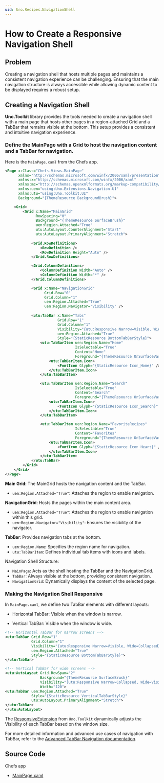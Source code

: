 ```yaml
---
uid: Uno.Recipes.NavigationShell
---
```


# How to Create a Responsive Navigation Shell

## Problem

Creating a navigation shell that hosts multiple pages and maintains a consistent navigation experience can be challenging. Ensuring that the main navigation structure is always accessible while allowing dynamic content to be displayed requires a robust setup.

## Creating a Navigation Shell

**Uno.Toolkit** library provides the tools needed to create a navigation shell with a main page that hosts other pages in a region-attached Grid and a TabBar that remains visible at the bottom. This setup provides a consistent and intuitive navigation experience.

### Define the MainPage with a Grid to host the navigation content and a TabBar for navigation.

Here is the `MainPage.xaml` from the Chefs app.

``` xml
<Page x:Class="Chefs.Views.MainPage"
      xmlns="http://schemas.microsoft.com/winfx/2006/xaml/presentation"
      xmlns:x="http://schemas.microsoft.com/winfx/2006/xaml"
      xmlns:mc="http://schemas.openxmlformats.org/markup-compatibility/2006"
      xmlns:uen="using:Uno.Extensions.Navigation.UI"
      xmlns:utu="using:Uno.Toolkit.UI"
      Background="{ThemeResource BackgroundBrush}">

    <Grid>
        <Grid x:Name="MainGrid"
              RowSpacing="0"
              Background="{ThemeResource SurfaceBrush}"
              uen:Region.Attached="True"
              utu:AutoLayout.CounterAlignment="Start"
              utu:AutoLayout.PrimaryAlignment="Stretch">
            
            <Grid.RowDefinitions>
                <RowDefinition />
                <RowDefinition Height="Auto" />
            </Grid.RowDefinitions>

            <Grid.ColumnDefinitions>
                <ColumnDefinition Width="Auto" />
                <ColumnDefinition Width="*" />
            </Grid.ColumnDefinitions>

            <Grid x:Name="NavigationGrid"
                  Grid.Row="0"
                  Grid.Column="1"
                  uen:Region.Attached="True"
                  uen:Region.Navigator="Visibility" />
            
            <utu:TabBar x:Name="Tabs"
                        Grid.Row="1"
                        Grid.Column="1"
                        Visibility="{utu:Responsive Narrow=Visible, Wide=Collapsed}"
                        uen:Region.Attached="True"
                        Style="{StaticResource BottomTabBarStyle}">
                <utu:TabBarItem uen:Region.Name="Home"
                                IsSelectable="True"
                                Content="Home"
                                Foreground="{ThemeResource OnSurfaceVariantBrush}">
                    <utu:TabBarItem.Icon>
                        <FontIcon Glyph="{StaticResource Icon_Home}" />
                    </utu:TabBarItem.Icon>
                </utu:TabBarItem>

                <utu:TabBarItem uen:Region.Name="Search"
                                IsSelectable="True"
                                Content="Search"
                                Foreground="{ThemeResource OnSurfaceVariantBrush}">
                    <utu:TabBarItem.Icon>
                        <FontIcon Glyph="{StaticResource Icon_Search}" />
                    </utu:TabBarItem.Icon>
                </utu:TabBarItem>

                <utu:TabBarItem uen:Region.Name="FavoriteRecipes"
                                IsSelectable="True"
                                Content="Favorites"
                                Foreground="{ThemeResource OnSurfaceVariantBrush}">
                    <utu:TabBarItem.Icon>
                        <FontIcon Glyph="{StaticResource Icon_Heart}" />
                    </utu:TabBarItem.Icon>
                </utu:TabBarItem>
            </utu:TabBar>
        </Grid>
    </Grid>
</Page>
```

**Main Grid**: The MainGrid hosts the navigation content and the TabBar.

- `uen:Region.Attached="True"`: Attaches the region to enable navigation.

**NavigationGrid**: Hosts the pages within the main content area.

- `uen:Region.Attached="True"`: Attaches the region to enable navigation within this grid.
- `uen:Region.Navigator="Visibility"`: Ensures the visibility of the navigator.

**TabBar**: Provides navigation tabs at the bottom.

- `uen:Region.Name`: Specifies the region name for navigation.
- `utu:TabBarItem`: Defines individual tab items with icons and labels.

Navigation Shell Structure:

- `MainPage`: Acts as the shell hosting the TabBar and the NavigationGrid.
- `TabBar`: Always visible at the bottom, providing consistent navigation.
- `NavigationGrid`: Dynamically displays the content of the selected page.

### Making the Navigation Shell Responsive

In `MainPage.xaml`, we define two TabBar elements with different layouts:

- Horizontal TabBar: Visible when the window is narrow.

- Vertical TabBar: Visible when the window is wide.

``` xml
<!-- Horizontal TabBar for narrow screens -->
<utu:TabBar Grid.Row="1"
            Grid.Column="1"
            Visibility="{utu:Responsive Narrow=Visible, Wide=Collapsed}"
            uen:Region.Attached="True"
            Style="{StaticResource BottomTabBarStyle}">
</utu:TabBar>

<!-- Vertical TabBar for wide screens -->
<utu:AutoLayout Grid.RowSpan="2"
                Background="{ThemeResource SurfaceBrush}"
                Visibility="{utu:Responsive Narrow=Collapsed, Wide=Visible}"
                Width="120">
<utu:TabBar uen:Region.Attached="True"
            Style="{StaticResource VerticalTabBarStyle}"
            utu:AutoLayout.PrimaryAlignment="Stretch">
</utu:TabBar>
</utu:AutoLayout>
```

The [ResponsiveExtension](xref:Uno.Recipes.ResponsiveExtension) from `Uno.Toolkit` dynamically adjusts the Visibility of each TabBar based on the window size.

For more detailed information and advanced use cases of navigation with TabBar, refer to the [Advanced TabBar Navigation documentation](xref:Uno.Extensions.Navigation.Advanced.TabBar).

## Source Code

Chefs app

- [MainPage.xaml](https://github.com/unoplatform/uno.chefs/blob/139edc9eab65b322e219efb7572583551c40ad32/Chefs/Views/MainPage.xaml)
